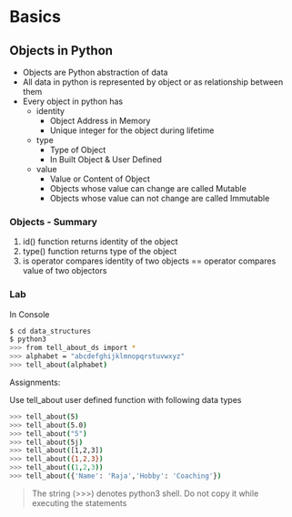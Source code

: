 # Basics 

## Objects in Python 

* Objects are Python abstraction of data
* All data in python is represented by object or as relationship between them
* Every object in python has
    * identity
      * Object Address in Memory
      * Unique integer for the object during lifetime
    * type
      * Type of Object 
      * In Built Object & User Defined
    * value  
      * Value or Content of Object 
      * Objects whose value can change are called Mutable 
      * Objects whose value can not change are called Immutable 

### Objects - Summary
1. id() function returns identity of the object 
2. type() function returns type of the object 
3. is operator compares identity of two objects 
== operator compares value of two objectors 

### Lab

In Console
```sh
$ cd data_structures
$ python3
>>> from tell_about_ds import *
>>> alphabet = "abcdefghijklmnopqrstuvwxyz"
>>> tell_about(alphabet)
```
Assignments:

Use tell_about user defined function with following data types
```sh
>>> tell_about(5)
>>> tell_about(5.0)
>>> tell_about("5")
>>> tell_about(5j)
>>> tell_about([1,2,3])
>>> tell_about({1,2,3})
>>> tell_about((1,2,3))
>>> tell_about({'Name': 'Raja','Hobby': 'Coaching'})
```

> The string  (>>>)  denotes python3 shell. Do not copy it while executing the statements